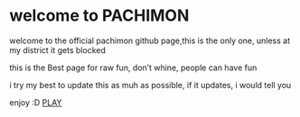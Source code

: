 # welcome to PACHIMON
welcome to the official pachimon github page,this is the only one, unless at my district it gets blocked

this is the Best page for raw fun, don’t whine, people can have fun

i try my best to update this as muh as possible, if it updates, i would tell you

enjoy :D
[PLAY](another-page.md)
